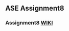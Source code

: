 ## ASE Assignment8

### Assignment8 <a href="https://github.com/kalyankilaru/ASE_Assignment8/wiki">WIKI</a>
